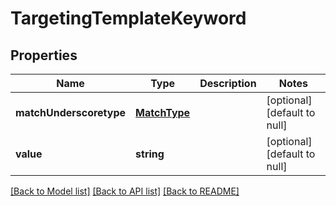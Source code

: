 # TargetingTemplateKeyword

## Properties
Name | Type | Description | Notes
------------ | ------------- | ------------- | -------------
**matchUnderscoretype** | [**MatchType**](MatchType.md) |  | [optional] [default to null]
**value** | **string** |  | [optional] [default to null]

[[Back to Model list]](../README.md#documentation-for-models) [[Back to API list]](../README.md#documentation-for-api-endpoints) [[Back to README]](../README.md)


